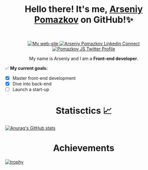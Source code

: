 <h1 align="center">Hello there! It's me, <a href="https://arseniy-pomazkov.web.app/" target="_blank">Arseniy Pomazkov</a> on GitHub!✨</h1>


<br />
<p align="center">
  <a href="https://arseniy-pomazkov.web.app/" target="_blank">
    <img alt="My web-site" src="https://img.shields.io/badge/arseniypomazkov.web.app-FF6719?style=for-the-badge&logo=substack&logoColor=white">
   </a>
  <a href="https://www.linkedin.com/in/arseniy-pomazkov" target="_blank">
    <img alt="Arseniy Pomazkov Linkedin Connect" src="https://img.shields.io/badge/LinkedIn-0077B5?style=for-the-badge&logo=linkedin&logoColor=white">
  </a>
  <a href="https://twitter.com/pomazkovjs" target="_blank">
    <img alt="Pomazkov JS Twitter Profile" src="https://img.shields.io/twitter/follow/pomazkovjs?color=blue&label=Arseniy%20Pomazkov&logo=twitter&style=for-the-badge">
  </a>
</p>
<p align="center">My name is Arseniy and I am a <strong>Front-end developer</strong>.
<!-- Currently working as a frontend engineer at <a style="color: #08fdd8; font-weight:bold;" href="https://amai.io/" target="_blank">AMAI</a> – an innovative provider of ultra realistic text-to-speech voice engines – I am focused on building helpful, good-looking and customer-centred SaaS products.</p>
 -->
<br />

✅ **My current goals:**
<!-- TODO-IST:START -->
* [x] Master front-end development
* [x] Dive into back-end
* [ ] Launch a start-up   
<!-- TODO-IST:END -->

<h1 align="center">Statisctics 📈</h1>

[![Anurag's GitHub stats](https://github-readme-stats.vercel.app/api?username=arseniypom)](https://github.com/anuraghazra/github-readme-stats)

<h1 align="center">Achievements</h1>

[![trophy](https://github-profile-trophy.vercel.app/?username=ryo-ma&theme=onedark)](https://github.com/ryo-ma/github-profile-trophy)
<!--
**arseniypom/arseniypom** is a ✨ _special_ ✨ repository because its `README.md` (this file) appears on your GitHub profile.

Here are some ideas to get you started:

- 🔭 I’m currently working on ...
- 🌱 I’m currently learning ...
- 👯 I’m looking to collaborate on ...
- 🤔 I’m looking for help with ...
- 💬 Ask me about ...
- 📫 How to reach me: ...
- 😄 Pronouns: ...
- ⚡ Fun fact: ...
-->
